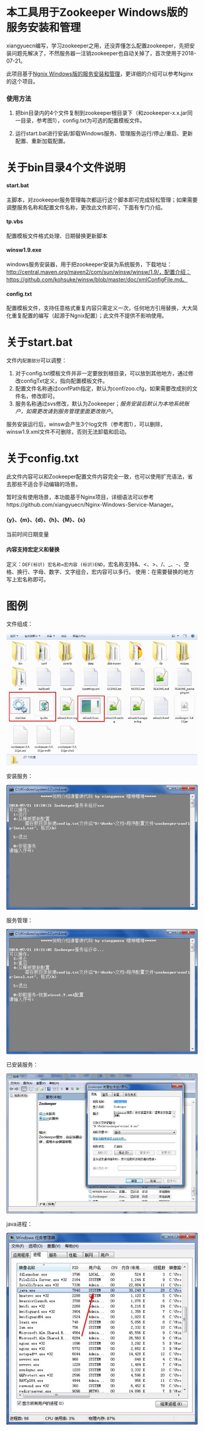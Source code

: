 # 本工具用于Zookeeper Windows版的服务安装和管理

xiangyuecn编写，学习zookeeper之用，还没弄懂怎么配置zookeeper，先把安装问题先解决了，不然服务器一注销zookeeper也自动关掉了，首次使用于2018-07-21。

此项目基于[Ngnix Windows版的服务安装和管理](https://github.com/xiangyuecn/Nginx-Windows-Service-Manager)，更详细的介绍可以参考Nginx的这个项目。

### 使用方法

1. 把bin目录内的4个文件复制到zookeeper根目录下（和zookeeper-x.x.jar同一目录，参考图1），config.txt为可选的配置模板文件。

2. 运行start.bat进行安装/卸载Windows服务、管理服务运行/停止/重启、更新配置、重新加载配置。



# 关于bin目录4个文件说明

#### start.bat
主脚本，对zookeeper服务管理每次都运行这个脚本即可完成轻松管理；如果需要调整服务名称和配置文件名称，更改此文件即可，下面有专门介绍。

#### tp.vbs
配置模板文件格式处理、日期替换更新脚本

#### winsw1.9.exe
windows服务安装器，用于把zookeeper安装为系统服务，下载地址：http://central.maven.org/maven2/com/sun/winsw/winsw/1.9/，配置介绍：https://github.com/kohsuke/winsw/blob/master/doc/xmlConfigFile.md。

#### config.txt
配置模板文件，支持任意格式重复内容只需定义一次，任何地方引用替换，大大简化重复配置的编写（起源于Ngnix配置）；此文件不提供不影响使用。


# 关于start.bat

文件内`配置部分`可以调整：
1. 对于config.txt模板文件并非一定要放到根目录，可以放到其他地方，通过修改configTxt定义，指向配置模板文件。
2. 配置文件名称通过confPath指定，默认为conf/zoo.cfg，如果需要改成别的文件名，修改即可。
3. 服务名称通过svs修改，默认为Zookeeper；*服务安装后默认为本地系统账户，如需更改请到服务管理里面更改账户*。

服务安装运行后，winsw会产生3个log文件（参考图1），可以删除，winsw1.9.xml文件不可删除，否则无法卸载和启动。


# 关于config.txt

此文件内容可以和Zookeeper配置文件内容完全一致，也可以使用扩充语法，省去那些不适合手动编辑的场景。

暂时没有使用场景，本功能基于Nginx项目，详细语法可以参考https://github.com/xiangyuecn/Nginx-Windows-Service-Manager。

#### {y}、{m}、{d}、{h}、{M}、{s}
当前时间日期变量

#### 内容支持宏定义和替换
定义：`DEF(标识) 宏名称=宏内容 (标识)END`，宏名称支持&、<、>、/、_、-、空格、换行、字母、数字、文字组合，宏内容可以多行。
使用：在需要替换的地方写上宏名称即可。



# 图例

文件组成：

![图1](test/1.jpg)

安装服务：

![图2](test/2.jpg)

服务管理：

![图3](test/3.jpg)

已安装服务：

![图4](test/4.jpg)

java进程：

![图5](test/5.jpg)